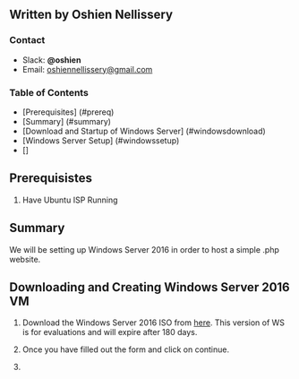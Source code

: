 ## Written by Oshien Nellissery

### Contact 
- Slack: **@oshien**
- Email: oshiennellissery@gmail.com

### Table of Contents

- [Prerequisites] (#prereq)
- [Summary] (#summary)
- [Download and Startup of Windows Server] (#windowsdownload)
- [Windows Server Setup] (#windowssetup)
- []

## Prerequisistes
1. Have Ubuntu ISP Running

## Summary
We will be setting up Windows Server 2016 in order to host a simple .php website.

## Downloading and Creating Windows Server 2016 VM
1. Download the Windows Server 2016 ISO from [here](https://www.microsoft.com/en-us/evalcenter/evaluate-windows-server-2016#evaluation_4252). This version of WS is for evaluations and will expire after 180 days.

2. Once you have filled out the form and click on continue.

3. 
